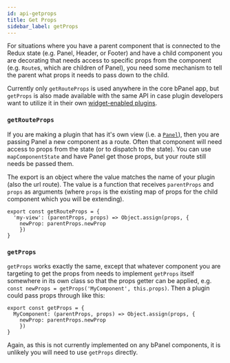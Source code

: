```yaml
---
id: api-getprops
title: Get Props
sidebar_label: getProps
---
```


For situations where you have a parent component that is connected to the Redux state (e.g. Panel, Header, or Footer) and have a child component you are decorating that needs access to specific props from the component (e.g. `Route`s, which are children of Panel), you need some mechanism to tell the parent what props it needs to pass down to the child.

Currently only `getRouteProps` is used anywhere in the core bPanel app, but `getProps` is also made available with the same API in case plugin developers want to utilize it in their own [widget-enabled plugins](/docs/api-decorate-plugins.html).

### `getRouteProps`
If you are making a plugin that has it's own view (i.e. a [`Panel`](/docs/api-decorate.html#decoratePanel)), then you are passing Panel a new component as a route. Often that component will need access to props from the state (or to dispatch to the state). You can use `mapComponentState` and have Panel get those props, but your route still needs be passed them.

The export is an object where the value matches the name of your plugin (also the url route). The value is a function that receives `parentProps` and `props` as arguments (where `props` is the existing map of props for the child component which you will be extending).

```
export const getRouteProps = {
  'my-view': (parentProps, props) => Object.assign(props, {
    newProp: parentProps.newProp
    })
}
```

### `getProps`
`getProps` works exactly the same, except that whatever component you are targeting to get the props from needs to implement `getProps` itself somewhere in its own class so that the props getter can be applied, e.g. `const newProps = getProps('MyComponent', this.props)`. Then a plugin could pass props through like this:

```
export const getProps = {
  MyComponent: (parentProps, props) => Object.assign(props, {
    newProp: parentProps.newProp
    })
}
```

Again, as this is not currently implemented on any bPanel components, it is unlikely you will need to use `getProps` directly.